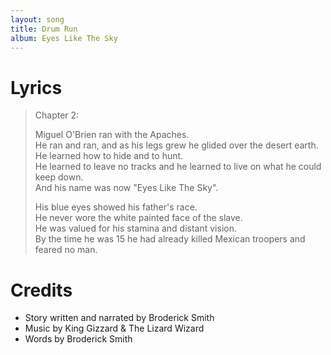 ```yaml
---
layout: song
title: Drum Run
album: Eyes Like The Sky
---
```


# Lyrics

> Chapter 2:
>  
> Miguel O'Brien ran with the Apaches.  
> He ran and ran, and as his legs grew he glided over the desert earth.  
> He learned how to hide and to hunt.  
> He learned to leave no tracks and he learned to live on what he could keep down.  
> And his name was now "Eyes Like The Sky".  
>  
> His blue eyes showed his father's race.  
> He never wore the white painted face of the slave.  
> He was valued for his stamina and distant vision.  
> By the time he was 15 he had already killed Mexican troopers and feared no man.  

# Credits

* Story written and narrated by Broderick Smith
* Music by King Gizzard & The Lizard Wizard 
* Words by Broderick Smith 
